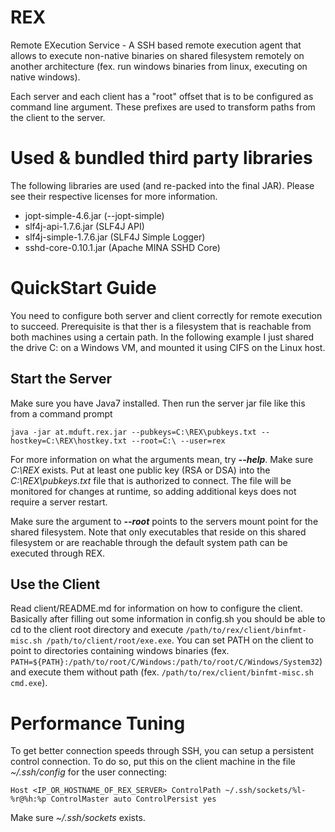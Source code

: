 REX
===

Remote EXecution Service - A SSH based remote execution agent that allows to execute non-native binaries on shared filesystem remotely on another architecture (fex. run windows binaries from linux, executing on native windows).

Each server and each client has a "root" offset that is to be configured as command line argument. These prefixes are used to transform paths from the client to the server.

Used & bundled third party libraries
====================================

The following libraries are used (and re-packed into the final JAR). Please see their respective licenses for more information.

 * jopt-simple-4.6.jar          (--jopt-simple)
 * slf4j-api-1.7.6.jar          (SLF4J API)
 * slf4j-simple-1.7.6.jar       (SLF4J Simple Logger)
 * sshd-core-0.10.1.jar         (Apache MINA SSHD Core)

QuickStart Guide
================

You need to configure both server and client correctly for remote execution to succeed. Prerequisite is that ther is a filesystem that is reachable from both machines using a certain path. In the following
example I just shared the drive C: on a Windows VM, and mounted it using CIFS on the Linux host.

Start the Server
----------------

Make sure you have Java7 installed. Then run the server jar file like this from a command prompt

`java -jar at.mduft.rex.jar --pubkeys=C:\REX\pubkeys.txt --hostkey=C:\REX\hostkey.txt --root=C:\ --user=rex`

For more information on what the arguments mean, try ***--help***. Make sure *C:\REX* exists. Put at least one public key (RSA or DSA) into the *C:\REX\pubkeys.txt* file that is authorized to connect. The file will be monitored for changes at runtime, so adding additional keys does not require a server restart.

Make sure the argument to ***--root*** points to the servers mount point for the shared filesystem. Note that only executables that reside on this shared filesystem or are reachable through the default system path can be executed through REX.

Use the Client
--------------

Read client/README.md for information on how to configure the client. Basically after filling out some information in config.sh you should be able to cd to the client root directory and execute `/path/to/rex/client/binfmt-misc.sh /path/to/client/root/exe.exe`. You can set PATH on the client to point to directories containing windows binaries (fex. `PATH=${PATH}:/path/to/root/C/Windows:/path/to/root/C/Windows/System32`) and execute them without path (fex. `/path/to/rex/client/binfmt-misc.sh cmd.exe`).

Performance Tuning
==================

To get better connection speeds through SSH, you can setup a persistent control connection. To do so, put this on the client machine in the file *~/.ssh/config* for the user connecting:

`
Host <IP_OR_HOSTNAME_OF_REX_SERVER>
    ControlPath ~/.ssh/sockets/%l-%r@%h:%p
    ControlMaster auto
    ControlPersist yes
`

Make sure *~/.ssh/sockets* exists.
